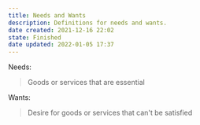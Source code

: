 ```yaml
---
title: Needs and Wants
description: Definitions for needs and wants.
date created: 2021-12-16 22:02
state: Finished
date updated: 2022-01-05 17:37
---
```


Needs:

> Goods or services that are essential

Wants:

> Desire for goods or services that can't be satisfied
